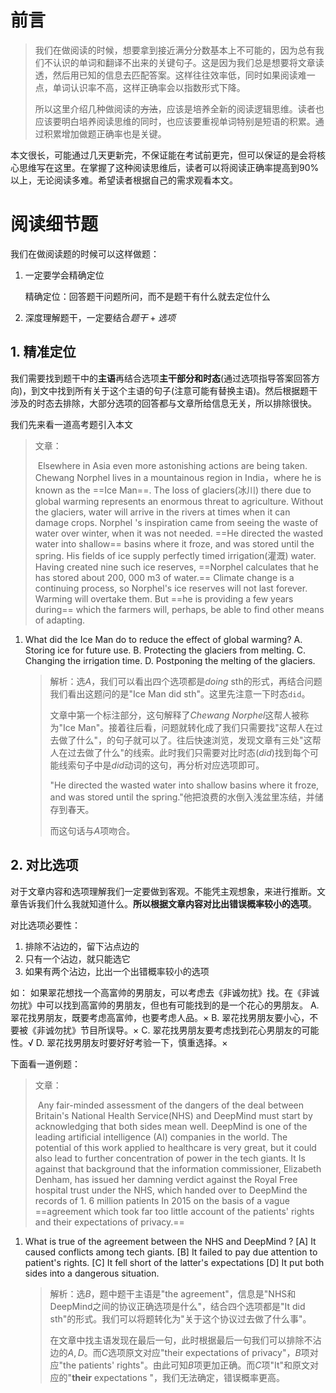 # 前言

> 我们在做阅读的时候，想要拿到接近满分分数基本上不可能的，因为总有我们不认识的单词和翻译不出来的关键句子。这是因为我们总是想要将文章读透，然后用已知的信息去匹配答案。这样往往效率低，同时如果阅读难一点，单词认识率不高，这样正确率会以指数形式下降。
>
> 所以这里介绍几种做阅读的~~方法~~，应该是培养全新的阅读逻辑思维。读者也应该要明白培养阅读思维的同时，也应该要重视单词特别是短语的积累。通过积累增加做题正确率也是关键。

本文很长，可能通过几天更新完，不保证能在考试前更完，但可以保证的是会将核心思维写在这里。在掌握了这种阅读思维后，读者可以将阅读正确率提高到$90\%$以上，无论阅读多难。希望读者根据自己的需求观看本文。

# 阅读细节题

我们在做阅读题的时候可以这样做题：

1. 一定要学会精确定位

   精确定位：回答题干问题所问，而不是题干有什么就去定位什么

2. 深度理解题干，一定要结合$题干+选项$

## 1. 精准定位

我们需要找到题干中的**主语**再结合选项**主干部分和时态**(通过选项指导答案回答方向)，到文中找到所有关于这个主语的句子(注意可能有替换主语)。然后根据题干涉及的时态去排除，大部分选项的回答都与文章所给信息无关，所以排除很快。

我们先来看一道高考题引入本文

> 文章：
>
> ​         Elsewhere in Asia even more astonishing actions are being taken. Chewang Norphel lives in a mountainous region in India，where he is known as the ==Ice Man==. The loss of glaciers(冰川) there due to global warming represents an enormous threat to agriculture. Without the glaciers, water will arrive in the rivers at times when it can damage crops. Norphel 's inspiration came from seeing the waste of water over winter, when it was not needed. ==He directed the wasted water into shallow== basins where it froze, and was stored until the spring. His fields of ice supply perfectly timed irrigation(灌溉) water. Having created nine such ice reserves, ==Norphel calculates that he has stored about 200, 000 m3 of water.== Climate change is a continuing process, so Norphel's ice reserves will not last forever. Warming will overtake them. But ==he is providing a few years during== which the farmers will, perhaps, be able to find other means of adapting.

1. What did the Ice Man do to reduce the effect of global warming?
   A. Storing ice for future use.
   B. Protecting the glaciers from melting.
   C. Changing the irrigation time.
   D. Postponing the melting of the glaciers.

   > 解析：选$A$，我们可以看出四个选项都是$doing$ sth的形式，再结合问题我们看出这题问的是"Ice Man did sth"。这里先注意一下时态`did`。
   >
   > 文章中第一个标注部分，这句解释了$Chewang$ $Norphel$这帮人被称为"Ice Man"。接着往后看，问题就转化成了我们只需要找"这帮人在过去做了什么"，的句子就可以了。往后快速浏览，发现文章有三处"这帮人在过去做了什么"的线索。此时我们只需要对比时态$(did)$找到每个可能线索句子中是$did$动词的这句，再分析对应选项即可。
   >
   > "He directed the wasted water into shallow basins where it froze, and was stored until the spring."他把浪费的水倒入浅盆里冻结，并储存到春天。
   >
   > 而这句话与$A$项吻合。

## 2. 对比选项

对于文章内容和选项理解我们一定要做到客观。不能凭主观想象，来进行推断。文章告诉我们什么我就知道什么。**所以根据文章内容对比出错误概率较小的选项**。

对比选项必要性：

1. 排除不沾边的，留下沾点边的
2. 只有一个沾边，就只能选它
3. 如果有两个沾边，比出一个出错概率较小的选项

如： 如果翠花想找一个高富帅的男朋友，可以考虑去《非诚勿扰》找。在《非诚勿扰》中可以找到高富帅的男朋友，但也有可能找到的是一个花心的男朋友。
A. 翠花找男朋友，既要考虑高富帅，也要考虑人品。×
B. 翠花找男朋友要小心，不要被《非诚勿扰》节目所误导。×
C. 翠花找男朋友要考虑找到花心男朋友的可能性。√
D. 翠花找男朋友时要好好考验一下，慎重选择。×

下面看一道例题：

> 文章：
>
> ​          Any fair-minded assessment of the dangers of the deal between Britain's National Health Service(NHS) and DeepMind must start by acknowledging that both sides mean well. DeepMind is one of the leading artificial intelligence (AI) companies in the world. The potential of this work applied to healthcare is very great, but it could also lead to further concentration of power in the tech giants. It Is against that background that the information commissioner, Elizabeth Denham, has issued her damning verdict against the Royal Free hospital trust  under the NHS, which handed over to DeepMind the records of 1. 6 million patients In 2015 on the basis of a vague ==agreement which took far too little  account of the patients' rights and their expectations of privacy.==

1. What is true of the agreement between the NHS and DeepMind ?
   [A] It caused conflicts among tech giants.
   [B] It failed to pay due attention to patient's rights. 
   [C] It fell short of the latter's expectations
   [D] It put both sides into a dangerous situation.

   > 解析：选$B$，题中题干主语是"the agreement"，信息是"NHS和DeepMind之间的协议正确选项是什么"，结合四个选项都是"It did sth"的形式。我们可以将题转化为"关于这个协议过去做了什么事"。
   >
   > 在文章中找主语发现在最后一句，此时根据最后一句我们可以排除不沾边的$A,D$。而$C$选项原文对应"their expectations of privacy"，$B$项对应"the patients' rights"。由此可知$B$项更加正确。而$C$项"It"和原文对应的"**their** expectations "，我们无法确定，错误概率更高。